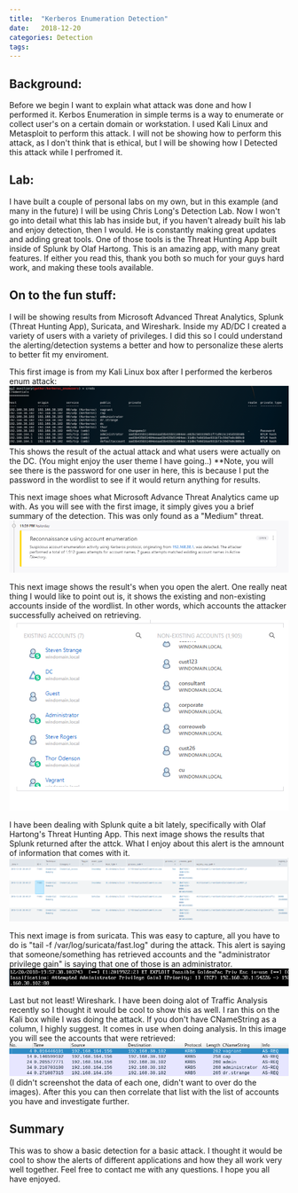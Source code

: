 ```yaml
---
title:  "Kerberos Enumeration Detection"
date:   2018-12-20 
categories: Detection
tags: 
---
```

Background:
---
Before we begin I want to explain what attack was done and how I performed it. Kerbos Enumeration in simple terms is a way to enumerate or collect user's on a certain domain or workstation. I used Kali Linux and Metasploit to perform this attack. I will not be showing how to perform this attack, as I don't think that is ethical, but I will be showing how I Detected this attack while I perfromed it.

Lab:
--
I have built a couple of personal labs on my own, but in this example (and many in the future) I will be using Chris Long's Detection Lab. Now I won't go into detail what this lab has inside but, if you haven't already built his lab and enjoy detection, then I would. He is constantly making great updates and adding great tools. One of those tools is the Threat Hunting App built inside of Splunk by Olaf Hartong. This is an amazing app, with many great features. If either you read this, thank you both so much for your guys hard work, and making these tools available. 

On to the fun stuff:
--
I will be showing results from Microsoft Advanced Threat Analytics, Splunk (Threat Hunting App), Suricata, and Wireshark. Inside my AD/DC I created a variety of users with a variety of privileges. I did this so I could understand the alerting/detection systems a better and how to personalize these alerts to better fit my enviroment. 

This first image is from my Kali Linux box after I performed the kerberos enum attack:
![Kerberos-Enumeration](/images/kerb-enum.png)
This shows the result of the actual attack and what users were actually on the DC. (You might enjoy the user theme I have going..) **Note, you will see there is the password for one user in here, this is because I put the password in the wordlist to see if it would return anything for results. 

This next image shoes what Microsoft Advance Threat Analytics came up with. As you will see with the first image, it simply gives you a brief summary of the detection. This was only found as a "Medium" threat. 
![Mic-Anal](/images/anal1.png)

This next image shows the result's when you open the alert. One really neat thing I would like to point out is, it shows the existing and non-existing accounts inside of the wordlist. In other words, which accounts the attacker successfully acheived on retrieving. 
![Mic-Anal2](/images/anal2.png)

I have been dealing with Splunk quite a bit lately, specifically with Olaf Hartong's Threat Hunting App. This next image shows the results that Splunk returned after the attck. What I enjoy about this alert is the amnount of information that comes with it. 
![Splunk](/images/splunk.png)

This next image is from suricata. This was easy to capture, all you have to do is "tail -f /var/log/suricata/fast.log" during the attack. This alert is saying that someone/something has retrieved accounts and the "administrator privilege gain" is saying that one of those is an administrator. 
![Suricata](/images/suricata.png)

Last but not least! Wireshark. I have been doing alot of Traffic Analysis recently so I thought it would be cool to show this as well. I ran this on the Kali box while I was doing the attack. If you don't have CNameString as a column, I highly suggest. It comes in use when doing analysis. 
In this image you will see the accounts that were retrieved:
![Wireshark](/images/ws.png)
(I didn't screenshot the data of each one, didn't want to over do the images). After this you can then correlate that list with the list of accounts you have and investigate further.  

Summary
--
This was to show a basic detection for a basic attack. I thought it would be cool to show the alerts of different applications and how they all work very well together. Feel free to contact me with any questions.
I hope you all have enjoyed. 

